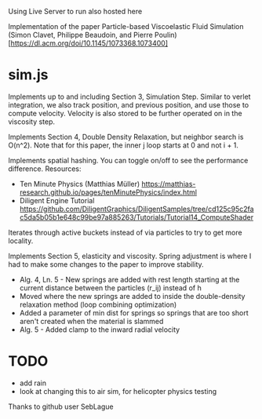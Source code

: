 Using Live Server to run also hosted here


Implementation of the paper Particle-based Viscoelastic Fluid Simulation (Simon Clavet, Philippe Beaudoin, and Pierre Poulin)
[https://dl.acm.org/doi/10.1145/1073368.1073400]

# sim.js
Implements up to and including Section 3, Simulation Step. Similar to verlet integration, we also track position, and previous position, and use those to compute velocity. Velocity is also stored to be further operated on in the viscosity step.

Implements Section 4, Double Density Relaxation, but neighbor search is O(n^2). Note that for this paper, the inner j loop starts at 0 and not i + 1.

Implements spatial hashing. You can toggle on/off to see the performance difference.
Resources:
- Ten Minute Physics (Matthias Müller)
https://matthias-research.github.io/pages/tenMinutePhysics/index.html
- Diligent Engine Tutorial
https://github.com/DiligentGraphics/DiligentSamples/tree/cd125c95c2fac5da5b05b1e648c99be97a885263/Tutorials/Tutorial14_ComputeShader

Iterates through active buckets instead of via particles to try to get more locality.

Implements Section 5, elasticity and viscosity. Spring adjustment is where I had to make some changes to the paper to improve stability.
- Alg. 4, Ln. 5 - New springs are added with rest length starting at the current distance between the particles (r_ij) instead of h
- Moved where the new springs are added to inside the double-density relaxation method (loop combining optimization)
- Added a parameter of min dist for springs so springs that are too short aren't created when the material is slammed
- Alg. 5 - Added clamp to the inward radial velocity

# TODO
- add rain
- look at changing this to air sim, for helicopter physics testing

Thanks to github user SebLague
